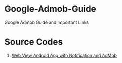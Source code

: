 # Google-Admob-Guide
Google Admob Guide and Important Links

# Source Codes
1. [Web View Android App with Notification and AdMob](https://github.com/mayursojitra/Web-Mobile-App/)
